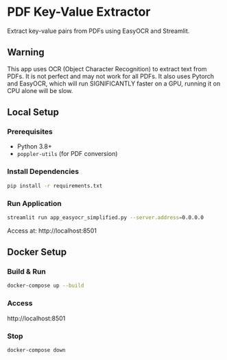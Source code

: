 # PDF Key-Value Extractor

Extract key-value pairs from PDFs using EasyOCR and Streamlit.

## Warning

This app uses OCR (Object Character Recognition) to extract text from PDFs. It is not perfect and may not work for all PDFs.
It also uses Pytorch and EasyOCR, which will run SIGNIFICANTLY faster on a GPU, running it on CPU alone will be slow.

## Local Setup

### Prerequisites
- Python 3.8+
- `poppler-utils` (for PDF conversion)

### Install Dependencies
```bash
pip install -r requirements.txt
```

### Run Application
```bash
streamlit run app_easyocr_simplified.py --server.address=0.0.0.0
```

Access at: http://localhost:8501

## Docker Setup

### Build & Run
```bash
docker-compose up --build
```

### Access
http://localhost:8501

### Stop
```bash
docker-compose down
```
